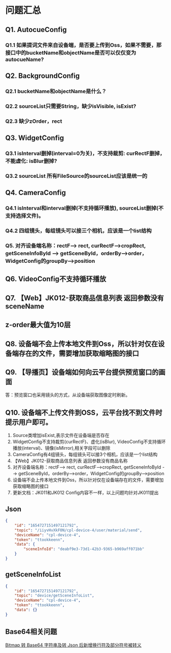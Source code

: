# 问题汇总
## Q1. AutocueConfig
### Q1.1 如果提词文件来自设备端，是否要上传到Oss，如果不需要，那接口中的bucketName和objectName是否可以仅仅变为autocueName?

## Q2. BackgroundConfig
### Q2.1 bucketName和objectName是什么？
### Q2.2 sourceList只需要String，缺少isVisible, isExist?
### Q2.3 缺少zOrder，rect

## Q3. WidgetConfig
### Q3.1 isInterval删掉(interval=0为关)，不支持裁剪: curRectF删掉，不能虚化: isBlur删掉?
### Q3.2 sourceList 所有FileSource的sourceList应该是统一的

## Q4. CameraConfig
### Q4.1 isInterval和interval删掉(不支持循环播放), sourceList删掉(不支持选择文件)。
### Q4.2 四组镜头，每组镜头可以接三个相机，应该是一个list结构
### Q5. 对齐设备端名称：rectF--> rect, curRectF-->cropRect, getSceneInfoById --> getSceneById，orderBy-->order，WidgetConfig的groupBy-->position
## Q6. VideoConfig不支持循环播放
## Q7. 【Web】JK012-获取商品信息列表 返回参数没有sceneName
## z-order最大值为10层
## Q8. 设备端不会上传本地文件到Oss，所以针对仅在设备端存在的文件，需要增加获取缩略图的接口
## Q9. 【导播页】设备端如何向云平台提供预览窗口的画面
答：预览窗口也采用镜头的方式，从设备端获取图像定时刷新。
## Q10. 设备端不上传文件到OSS，云平台找不到文件时提示用户即可。

1. Source类增加isExist,表示文件在设备端是否存在
2. WidgetConfig不支持裁剪(curRectF)、虚化(isBlur), VideoConfig不支持循环播放(interval)、镜像(isMirror),相关字段可以删除
3. CameraConfig有4组镜头，每组镜头可以接3个相机，应该是一个list结构
4. 【Web】JK012-获取商品信息列表 返回参数没有商品名称
5. 对齐设备端名称：rectF--> rect, curRectF-->cropRect, getSceneInfoById --> getSceneById，orderBy-->order，WidgetConfig的groupBy-->position
6. 设备端不会上传本地文件到Oss，所以针对仅在设备端存在的文件，需要增加获取缩略图的接口
7. 更新文档：JK011和JK012 Config内容不一样，以上问题均针对JK011提出



## Json

```json
{
	"id": "1654727151497121792",
	"topic": "/iiyvHvXkF0N/cpl-device-4/user/material/send",
	"deviceName": "cpl-device-4",
	"token": "ttookkeenn",
	"data": {
		"sceneInfoId": "deabf9e3-73d1-42b3-9365-b969aff071bb"
	}
}
```

## getSceneInfoList
```json
{
	"id": "1654727151497121792",
	"topic": "device/getSceneInfoList",
	"deviceName": "cpl-device-4",
	"token": "ttookkeenn",
	"data": {}
}
```

## Base64相关问题
[Bitmap 转 Base64 字符串及转 Json 后新增换行符及部分符号被转义](https://zhuanlan.zhihu.com/p/539257170)
